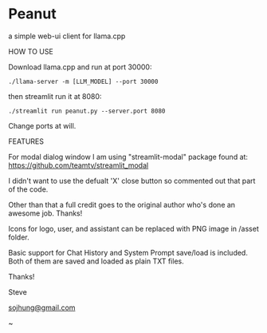 # Peanut
a simple web-ui client for llama.cpp


HOW TO USE

Download llama.cpp and run at port 30000:

    ./llama-server -m [LLM_MODEL] --port 30000

then streamlit run it at 8080:

    ./streamlit run peanut.py --server.port 8080

Change ports at will.



FEATURES

For modal dialog window I am using "streamlit-modal" package found at: https://github.com/teamtv/streamlit_modal

I didn't want to use the defualt 'X' close button so commented out that part of the code.

Other than that a full credit goes to the original author who's done an awesome job. Thanks!

Icons for logo, user, and assistant can be replaced with PNG image in /asset folder.

Basic support for Chat History and System Prompt save/load is included.
Both of them are saved and loaded as plain TXT files.




Thanks!

Steve

sojhung@gmail.com

~                               
